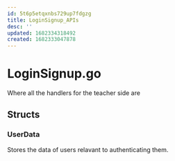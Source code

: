 ```yaml
---
id: 5t6p5etqxnbs729up7fdgzg
title: LoginSignup_APIs
desc: ''
updated: 1682334318492
created: 1682333047878
---
```


# LoginSignup.go

Where all the handlers for the teacher side are 

## Structs

### UserData
Stores the data of users relavant to authenticating them.